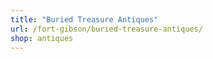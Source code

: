 ```yaml
---
title: "Buried Treasure Antiques"
url: /fort-gibson/buried-treasure-antiques/
shop: antiques
---
```

